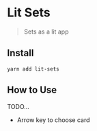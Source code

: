 # Lit Sets

> Sets as a lit app

## Install

`yarn add lit-sets`

## How to Use

TODO...

+ Arrow key to choose card
